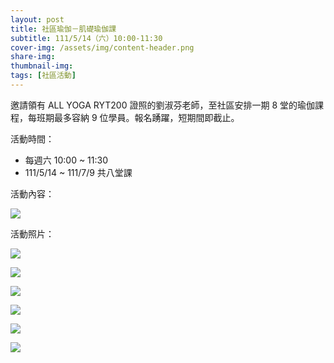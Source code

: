 ```yaml
---
layout: post
title: 社區瑜伽－肌礎瑜伽課
subtitle: 111/5/14（六）10:00-11:30  
cover-img: /assets/img/content-header.png
share-img: 
thumbnail-img:
tags: [社區活動]
---
```


邀請領有 ALL YOGA RYT200 證照的劉淑芬老師，至社區安排一期 8 堂的瑜伽課程，每班期最多容納 9 位學員。報名踴躍，短期間即截止。

活動時間：

- 每週六 10:00 ~ 11:30
- 111/5/14 ~ 111/7/9 共八堂課

活動內容：

![](https://i.imgur.com/S2ABJDY.png)

活動照片：

![](https://i.imgur.com/9qqluwn.jpg)

![](https://i.imgur.com/GBFfd4d.jpg)

![](https://i.imgur.com/dzRYMKW.jpg)

![](https://i.imgur.com/R22Hwfu.jpg)

![](https://i.imgur.com/pVHhxTJ.jpg)

![](https://i.imgur.com/p6HKoFU.jpg)